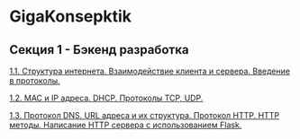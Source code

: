 # GigaKonsepktik

## Секция 1 - Бэкенд разработка

[1.1. Структура интернета. Взаимодействие клиента и сервера. Введение в протоколы.](./1/1.md)

[1.2. MAC и IP адреса. DHCP. Протоколы TCP, UDP.](./1/2.md)

[1.3. Протокол DNS. URL адреса и их структура. Протокол HTTP. HTTP методы. Написание HTTP сервера с использованием Flask. ](./1/3.md)
